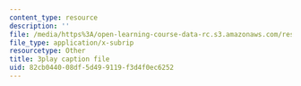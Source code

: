 ```yaml
---
content_type: resource
description: ''
file: /media/https%3A/open-learning-course-data-rc.s3.amazonaws.com/res-6-012-introduction-to-probability-spring-2018/82cb044008df5d499119f3d4f0ec6252_4CkWjk40TBY.vtt
file_type: application/x-subrip
resourcetype: Other
title: 3play caption file
uid: 82cb0440-08df-5d49-9119-f3d4f0ec6252
---
```

